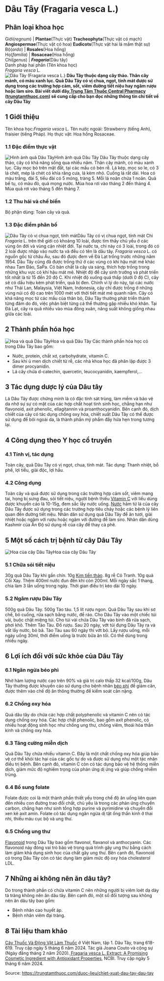 # Dâu Tây (Fragaria vesca L.)

Phân loại khoa học  
---  
Giới(_regnum_) |  **Plantae**(Thực vật) **Tracheophyta**(Thực vật có mạch) **Angiospermae**(Thực vật có hoa) **Eudicots**(Thực vật hai lá mầm thật sự)  
Bộ(_ordo_) | **Rosales**(Hoa hồng)  
Họ(_familia_) | **Rosaceae**(Hoa hồng)  
Chi(_genus_) | _**Fragaria**_(Dâu tây)  
Danh pháp hai phần (Tên khoa học)  
_Fragaria vesca_ L.  
![Dâu Tây \(Fragaria vesca L.\)](https://trungtamthuoc.com/images/others/cay-dau-tay-va-tac-dung-1110.jpg)
**Dâu Tây thuộc dạng cây thảo. Thân cây mảnh, có màu xanh lục. Quả Dâu Tây có vị chua, ngọt, tính mát được sử dụng trong các trường hợp cảm, sốt, viêm đường tiết niệu hay ngâm rượu hoặc làm siro. Bài viết dưới đây,[Trung Tâm Thuốc Central Pharmacy](https://trungtamthuoc.com/ "Trung Tâm Thuốc Central Pharmacy") ([trungtamthuoc.com](https://trungtamthuoc.com/ "trungtamthuoc.com")) sẽ cung cấp cho bạn đọc những thông tin chi tiết về cây Dâu Tây**
##  1 Giới thiệu
Tên khoa học:_Fragaria vesca_ L.
Tên nước ngoài: Strawberry (tiếng Anh), fraisier (tiếng Pháp).
Họ thực vật: Hoa hồng Rosaceae.
### 1.1 Đặc điểm thực vật
![Hình ảnh quả Dâu Tây](https://trungtamthuoc.com/images/item/cay-dau-tay-va-tac-dung-0.jpg)Hình ảnh quả Dâu Tây
Dâu Tây thuộc dạng cây thảo, cây có khả năng sống qua nhiều năm. Thân cây mảnh, có màu xanh lục. Cây mọc bò trên mặt đất, tại các mấu có bén rễ.
Lá kép, mọc so le, có 3 lá chét, mép lá chét có khía răng cưa, lá kèm nhỏ. Cuống lá rất dài.
Hoa có màu trắng, đài 5, tiểu đài có 5 móng, tràng 5.
Mỗi lá noãn chứa 1 noãn.
Quả bế tụ, có màu đỏ, quả mọng nước.
Mùa hoa rơi vào tháng 2 đến tháng 4.
Mùa quả rơi vào tháng 5 đến tháng 7.
### 1.2 Thu hái và chế biến
Bộ phận dùng: Toàn cây và quả.
### 1.3 Đặc điểm phân bố
![Dâu Tây có vị chua ngọt, tính mát](https://trungtamthuoc.com/images/item/hinh-anh-cay-dau-tay.jpg)Dâu Tây có vị chua ngọt, tính mát
Chi _Fragaria_ L. trên thế giới có khoảng 10 loài, được tìm thấy chủ yếu ở các vùng ôn đới và vùng cận nhiệt đới.
Tại nước ta, chi này có 3 loài, trong đó có 2 loài được nhập vào nước ta và đều có tên là dâu tây.
_Fragaria vesca_ L. có nguồn gốc từ châu Âu, sau đó được đem về Đà Lạt trồng trước những năm 1954. Dâu Tây cũng đã được trồng thử ở các vùng có khí hậu mát mẻ khác nhau Tam Đảo, SaPa.
Có bản chất là cây ưa sáng, thích hợp trồng trong những khu vực có khí hậu mát mẻ. Nhiệt độ để cây sinh trưởng và phát triển tốt nhất là từ 15 đến 20 độ C. Khi nhiệt độ xuống quá thấp (dưới 0 độ C), cây sẽ có dấu hiệu kém phát triển, quả bị đen. Chính vì lý do này, tại các nước như Thái Lan, Malaysia, Việt Nam, Indonesia, cây chỉ được trồng ở những vùng núi có độ cao trên 1000 mét với thời tiết mát mẻ quanh năm.
Cây có khả năng mọc từ các mấu của thân bò, Dâu Tây thường phát triển thành từng đám do đó, việc phân biệt từng cá thể thường gặp nhiều khó khăn.
Tại Đà Lạt, cây ra quả nhiều vào mùa đông xuân, năng suất không giống nhau giữa các loài.
##  2 Thành phần hóa học
![Hoa và quả Dâu Tây](https://trungtamthuoc.com/images/item/hinh-anh-cay-dau-tay-0.jpg)Hoa và quả Dâu Tây
Các thành phần hóa học có trong Dâu Tây bao gồm:
  * Nước, protein, chất xơ, carbohydrate, vitamin C.
  * Sau khi ủ men dịch chiết từ rễ, các nhà khoa học đã phân lập được 3 dimer procyanidin.
  * Lá cây chứa d-catechin, quercetin, leucocyanidin, kaempferol,...


##  3 Tác dụng dược lý của Dâu tây
Lá Dâu Tây được chứng minh là có đặc tính sát trùng, làm mềm và bảo vệ da nhờ sự sự có mặt của các hợp chất hoạt tính sinh học, chẳng hạn như flavonoid, axit phenolic, ellagitannin và proanthocyanidin.
Bên cạnh đó, dịch chiết của cây có tác dụng chống oxy hóa, chiết xuất Dâu Tây có thể được sử dụng để bôi ngoài da, là thành phần mỹ phẩm đầy hứa hẹn trong tương lại.
##  4 Công dụng theo Y học cổ truyền
### 4.1 Tính vị, tác dụng
Toàn cây, quả Dâu Tây có vị ngọt, chua, tính mát.
Tác dụng: Thanh nhiệt, bổ phế, lợi tiểu, giải độc, lợi hầu.
### 4.2 Công dụng
Toàn cây và quả được sử dụng trong các trường hợp cảm sốt, viêm mang tai, họng bị sưng đau, sỏi tiết niệu, người bệnh thiếu [Vitamin C](https://trungtamthuoc.com/hoat-chat/vitamin-c "Vitamin C") với liều dùng được khuyến cáo là 10-15g, đem sắc lấy nước uống.
[Nước](https://trungtamthuoc.com/hoat-chat/nuoc "Nước") hãm từ lá của cây Dâu Tây được sử dụng trong các trường hợp tiêu chảy hoặc các bệnh lý liên quan đến đường tiết niệu.
Nhân dân sử dụng quả Dâu Tây để ăn tươi, giải nhiệt hoặc ngâm với rượu hoặc ngâm với đường để làm siro.
Nhân dân dùng Kashmir của Ấn Độ sử dụng rễ của cây để thay cà phê.
##  5 Một số cách trị bệnh từ cây Dâu Tây
![Hoa của cây Dâu Tây](https://trungtamthuoc.com/images/item/hinh-anh-cay-dau-tay-1.jpg)Hoa của cây Dâu Tây
### 5.1 Chữa sỏi tiết niệu
30g quả Dâu Tây khi gần chín.
10g [Kim tiền thảo](https://trungtamthuoc.com/hoat-chat/kim-tien-thao "Kim tiền thảo").
8g rễ Cỏ Tranh.
10g quả Cối Xay.
Thêm 400ml nước đun đến khi còn 200ml.
Mỗi ngày sắc 1 thang, chia làm 3 lần uống trong ngày.
Thời gian điều trị kéo dài 10 ngày.
### 5.2 Ngâm rượu Dâu Tây
500g quả Dâu Tây.
500g Táo tàu.
1,5 lít rượu ngon.
Quả Dâu Tây sau khi sơ chế, bỏ cuống, rửa sạch bằng nước, để ráo.
Cho Dâu Tây vào một chiếc túi vải, buộc chặt miệng túi.
Cho túi vải chứa Dâu Tây vào bình đã rửa sạch, phơi khô.
Thêm Táo Tàu.
Đổ rượu.
Sau 20 ngày, vớt túi đựng Dâu Tây ra và vắt lấy nước, bỏ bã.
Táo Tàu sau 60 ngày thì vớt bỏ.
Lấy rượu uống, mỗi ngày uống 30ml, thời điểm uống là trước bữa ăn tối.
Có thể dùng trong nhiều ngày.
##  6 Lợi ích đối với sức khỏe của Dâu Tây
### 6.1 Ngăn ngừa béo phì
Nhờ hàm lượng nước cao trên 90% và giá trị calo thấp 32 kcal/100g, Dâu Tây thường được khuyến cáo sử dụng cho bệnh nhân [béo phì](https://trungtamthuoc.com/bai-viet/benh-beo-phi "béo phì") để giảm cân, được thêm vào chế độ ăn thông thường để kiểm soát cân nặng.
### 6.2 Chống oxy hóa
Quả dâu tây do chứa các hợp chất polyphenolic và vitamin C nên có tác dụng chống oxy hóa. Các hợp chất phenolic, bao gồm axit phenolic, có nhiều hoạt động sinh học như chống ung thư, chống viêm, thoái hóa thần kinh và chống oxy hóa.
### 6.3 Tăng cường miễn dịch
Quả Dâu Tây chứa nhiều vitamin C. Đây là một chất chống oxy hóa giúp bảo vệ cơ thể khỏi tác hại của các gốc tự do và được sử dụng như một tác nhân điều trị bệnh. Bên cạnh đó, vitamin C còn có tác dụng bảo vệ hệ thống miễn dịch, giảm mức độ nghiêm trọng của phản ứng dị ứng và giúp chống nhiễm trùng.
### 6.4 Bổ sung folate
Folate được coi là một thành phần thiết yếu trong chế độ ăn uống liên quan đến nhiều con đường trao đổi chất, chủ yếu là trong các phản ứng chuyển carbon, chẳng hạn như sinh tổng hợp purine và pyrimidine và chuyển đổi xen kẽ axit amin. Folate có tác dụng ngăn ngừa dị tật ống thần kinh ở thai nhi, thiếu máu cục bộ và ung thư.
### 6.5 Chống ung thư
[Flavonoid](https://trungtamthuoc.com/hoat-chat/flavonoid "Flavonoid") trong Dâu Tây bao gồm flavonol, flavanol và anthocyanin. Các flavonoid này đóng vai trò bảo vệ trong quá trình gây ung thư bằng cách làm giảm khả dụng sinh học của chất gây ung thư. Bên cạnh đó, flavonoid có trong Dâu Tây còn có tác dụng làm giảm mức độ oxy hóa cholesterol LDL.
##  7 Những ai không nên ăn dâu tây?
Do trong thành phần có chứa vitamin C nên những người bị viêm loét dạ dày tá tràng không nên ăn dâu tây. Bên cạnh đó, một số đối tượng sau không nên ăn dâu tây bao gồm:
  * Bệnh nhân cao huyết áp.
  * Bệnh nhân viêm đại tràng.


##  8 Tài liệu tham khảo
[Cây Thuốc Và Động Vật Làm Thuốc](https://trungtamthuoc.com/bai-viet/doc-online-va-tai-mien-phi-pdf-sach-cay-thuoc-va-dong-vat-lam-thuoc-o-viet-nam "Cây Thuốc Và Động Vật Làm Thuốc") ở Việt Nam, tập 1. Dâu Tây, trang 618-619. Truy cập ngày 5 tháng 6 năm 2024.
Tác giả Joana Couto và cộng sự (Ngày đăng tháng 2 năm 2020).[ Fragaria vesca L. Extract: A Promising Cosmetic Ingredient with Antioxidant Properties](https://www.ncbi.nlm.nih.gov/pmc/articles/PMC7070388/), NCBI. Truy cập ngày 5 tháng 6 năm 2024.


Source: https://trungtamthuoc.com/duoc-lieu/chiet-xuat-dau-tay-dau-tay